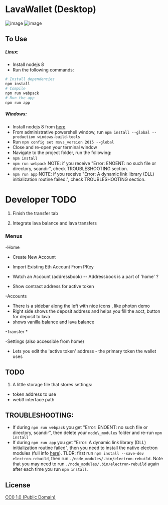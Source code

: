 # LavaWallet (Desktop)


![image](https://user-images.githubusercontent.com/38132633/42248915-2f98be9c-7ef6-11e8-9a46-68c2c0f4ea35.png)
![image](https://user-images.githubusercontent.com/38132633/42248914-2d7dc512-7ef6-11e8-87dc-ab63b626f468.png)

## To Use

##### Linux:
 - Install nodejs 8
 - Run the following commands:
```bash
# Install dependencies
npm install
# Compile
npm run webpack
# Run the app
npm run app
```
##### Windows:
 - Install nodejs 8 from [here](https://nodejs.org/en/download/)
 - From administrative powershell window, run `npm install --global --production windows-build-tools`
 - Run `npm config set msvs_version 2015 --global`
 - Close and re-open your terminal window
 - Navigate to the project folder, run the following:
 - `npm install`
 - `npm run webpack` NOTE: if you receive "Error: ENOENT: no such file or directory, scandir", check TROUBLESHOOTING section.
 - `npm run app` NOTE: if you receive "Error: A dynamic link library (DLL) initialization routine failed.", check TROUBLESHOOTING section.


# Developer TODO
1. Finish the transfer tab

2. Integrate lava balance and lava transfers




### Menus

-Home
* Create New Account
* Import Existing Eth Account From PKey

* Watch an Account (addressbook) -- Addressbook is a part of 'home' ?
* Show contract address for active token

-Accounts
* There is a sidebar along the left with nice icons , like photon demo
* Right side shows the deposit address and helps you fill the acct, button for deposit to lava
* shows vanilla balance and lava balance

-Transfer
*

-Settings  (also accessible from home)
* Lets you edit the 'active token' address - the primary token the wallet uses



## TODO
1. A little storage file that stores settings:
  - token address to use
  - web3 interface path



## TROUBLESHOOTING:
 - If during `npm run webpack` you get "Error: ENOENT: no such file or directory, scandir", then delete your `node\_modules` folder and re-run `npm install`
 - If during `npm run app` you get "Error: A dynamic link library (DLL) initialization routine failed", then you need to install the native electron modules (full info [here](https://electronjs.org/docs/tutorial/using-native-node-modules)). TLDR; first run `npm install --save-dev electron-rebuild`, then run `./node_modules/.bin/electron-rebuild`. Note that you may need to run `./node_modules/.bin/electron-rebuild` again after each time you run `npm install`.


## License

[CC0 1.0 (Public Domain)](LICENSE.md)

